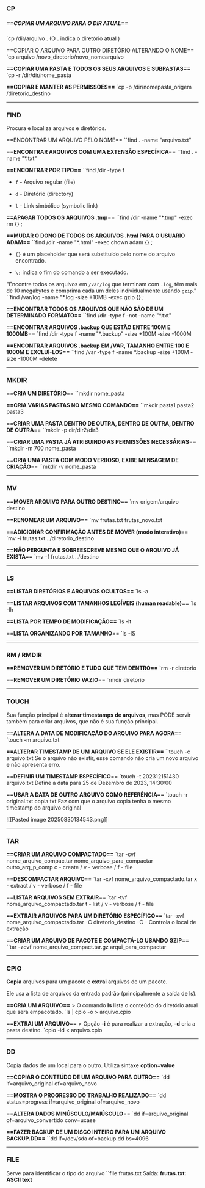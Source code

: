 
### **CP**
##### ==COPIAR UM ARQUIVO PARA O DIR ATUAL==
`cp /dir/arquivo .
(O **.** indica o diretório atual )

==COPIAR O ARQUIVO PARA OUTRO DIRETÓRIO ALTERANDO O NOME==
`cp arquivo /novo_diretorio/novo_nomearquivo

**==COPIAR UMA PASTA E TODOS OS SEUS ARQUIVOS E SUBPASTAS==**
`cp -r /dir/dir/nome_pasta

**==COPIAR E MANTER AS PERMISSÕES==**
`cp -p /dir/nomepasta_origem /diretorio_destino

----------------------------------------------------------------
### **FIND**

Procura e localiza arquivos e diretórios.

==ENCONTRAR UM ARQUIVO PELO NOME==
``find . -name "arquivo.txt"

**==ENCONTRAR ARQUIVOS COM UMA EXTENSÃO ESPECÍFICA==**
``find . -name "*.txt"

**==ENCONTRAR POR TIPO==**
``find /dir -type f 
- `f` - Arquivo regular (file)
    
- `d` - Diretório (directory)
    
- `l` - Link simbólico (symbolic link)

**==APAGAR TODOS OS ARQUIVOS .tmp==**
``find /dir -name "*.tmp" -exec rm {} \;

**==MUDAR O DONO DE TODOS OS ARQUIVOS .html PARA O USUARIO ADAM==**
``find /dir -name "*.html" -exec chown adam {} \; 
- `{}` é um placeholder que será substituído pelo nome do arquivo encontrado.
    
- `\;` indica o fim do comando a ser executado.

"Encontre todos os arquivos em `/var/log` que terminam com `.log`, têm mais de 10 megabytes e comprima cada um deles individualmente usando `gzip`."
``find /var/log -name "*.log -size +10MB -exec gzip {} \;

**==ENCONTRAR TODOS OS ARQUIVOS QUE NÃO SÃO DE UM DETERMINADO FORMATO==**
``find /dir -type f -not -name "*.txt"

**==ENCONTRAR ARQUIVOS .backup QUE ESTÃO ENTRE 100M E 1000MB==**
`find /dir -type f -name "*.backup" -size +100M -size -1000M

**==ENCONTRAR ARQUIVOS .backup EM /VAR, TAMANHO ENTRE 100 E 1000M E EXCLUÍ-LOS==**
``find /var -type f -name *.backup -size +100M -size -1000M -delete

--------------------------------------------------------------------------

### **MKDIR**

==**CRIA UM DIRETÓRIO**==
``mkdir nome_pasta

**==CRIA VARIAS PASTAS NO MESMO COMANDO==**
``mkdir pasta1 pasta2 pasta3

==**CRIAR UMA PASTA DENTRO DE OUTRA, DENTRO DE OUTRA, DENTRO DE OUTRA**==
``mkdir -p dir/dir2/dir3

**==CRIAR UMA PASTA JÁ ATRIBUINDO AS PERMISSÕES NECESSÁRIAS==**
``mkdir -m 700 nome_pasta

==**CRIA UMA PASTA COM MODO VERBOSO, EXIBE MENSAGEM DE CRIAÇÃO**==
``mkdir -v nome_pasta

------------------------------------------------------------------------

### **MV**

**==MOVER ARQUIVO PARA OUTRO DESTINO==**
`mv origem/arquivo destino

**==RENOMEAR UM ARQUIVO==**
`mv frutas.txt frutas_novo.txt

==**ADICIONAR CONFIRMAÇÃO ANTES DE MOVER (modo interativo)**==
`mv -i frutas.txt ../diretorio_destino

**==NÃO PERGUNTA E SOBREESCREVE MESMO QUE O ARQUIVO JÁ EXISTA==**
`mv -f frutas.txt ../destino

------------------------------------------------------------------------
### **LS**

**==LISTAR DIRETÓRIOS E ARQUIVOS OCULTOS==**
`ls -a

**==LISTAR ARQUIVOS COM TAMANHOS LEGÍVEIS (human readable)==**
`ls -lh

**==LISTA POR TEMPO DE MODIFICAÇÃO==**
`ls -lt

==**LISTA ORGANIZANDO POR TAMANHO**==
`ls -lS

------------------------------------------------------------------------

### **RM** / **RMDIR**

**==REMOVER UM DIRETÓRIO E TUDO QUE TEM DENTRO==**
`rm -r diretorio

**==REMOVER UM DIRETÓRIO VAZIO==**
`rmdir diretorio

------------------------------------------------------------------------
### **TOUCH**
Sua função principal é **alterar timestamps de arquivos**, mas PODE servir também para criar arquivos, que não é sua função principal.

**==ALTERA A DATA DE MODIFICAÇÃO DO ARQUIVO PARA AGORA==**
`touch -m arquivo.txt

**==ALTERAR TIMESTAMP DE UM ARQUIVO SE ELE EXISTIR==**
``touch -c arquivo.txt
Se o arquivo não existir, esse comando não cria um novo arquivo e não apresenta erro.

==**DEFINIR UM TIMESTAMP ESPECÍFICO**==
`touch -t 202312151430 arquivo.txt
Define a data para 25 de Dezembro de 2023, 14:30:00

**==USAR A DATA DE OUTRO ARQUIVO COMO REFERÊNCIA==**
`touch -r original.txt copia.txt
Faz com que o arquivo copia tenha o mesmo timestamp do arquivo original

![[Pasted image 20250830134543.png]]


------------------------------------------------------------------------

### **TAR**

**==CRIAR UM ARQUIVO COMPACTADO==**
`tar -cvf nome_arquivo_compac.tar nome_arquivo_para_compactar outro_arq_p_comp
c - create / v - verbose / f - file

==**DESCOMPACTAR ARQUIVO**== 
`tar -xvf nome_arquivo_compactado.tar
x - extract / v - verbose / f - file

==**LISTAR ARQUIVOS SEM EXTRAIR**==
`tar -tvf nome_arquivo_compactado.tar
t - list / v - verbose / f - file

**==EXTRAIR ARQUIVOS PARA UM DIRETÓRIO ESPECÍFICO==**
`tar -xvf nome_arquivo_compactado.tar -C diretorio_destino
-C - Controla o local de extração

**==CRIAR UM ARQUIVO DE PACOTE E COMPACTÁ-LO USANDO GZIP==**
``tar -zcvf nome_arquivo_compact.tar.gz arqui_para_compactar



------------------------------------------------------------------------

### **CPIO**

**Copia** arquivos para um pacote e **extrai** arquivos de um pacote.

Ele usa a lista de arquivos da entrada padrão (principalmente a saída de ls).

**==CRIA UM ARQUIVO==**  > O comando **ls** lista o conteúdo do diretório atual que será empacotado. 
`ls | cpio -o > arquivo.cpio

**==EXTRAI UM ARQUIVO==** > Opção **-i** é para realizar a extração, **-d** cria a pasta destino.
`cpio -id < arquivo.cpio

------------------------------------------------------------------------
### **DD**

Copia dados de um local para o outro. Utiliza sintaxe **option=value**

**==COPIAR O CONTEÚDO DE UM ARQUIVO PARA OUTRO==**
`dd if=arquivo_original of=arquivo_novo

**==MOSTRA O PROGRESSO DO TRABALHO REALIZADO==**
`dd status=progress if=arquivo_original of=arquivo_novo

==**ALTERA DADOS MINÚSCULO/MAIÚSCULO**==
`dd if=arquivo_original of=arquivo_convertido conv=ucase

**==FAZER BACKUP DE UM DISCO INTEIRO PARA UM ARQUIVO BACKUP.DD==**
``dd if=/dev/sda of=backup.dd bs=4096

---------------------------------------------------------

### **FILE**

Serve para identificar o tipo do arquivo
``file frutas.txt
	Saída: **frutas.txt: ASCII text**


